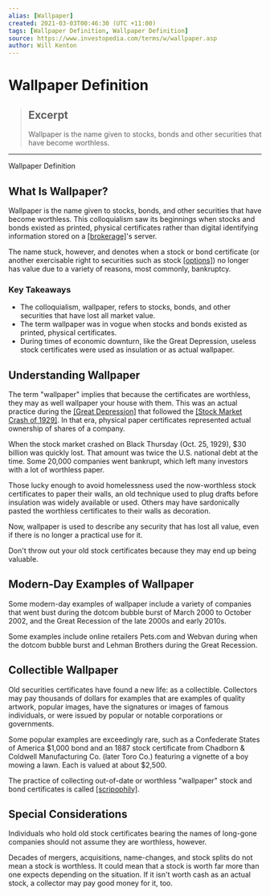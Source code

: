 ```yaml
---
alias: [Wallpaper]
created: 2021-03-03T00:46:30 (UTC +11:00)
tags: [Wallpaper Definition, Wallpaper Definition]
source: https://www.investopedia.com/terms/w/wallpaper.asp
author: Will Kenton
---
```


# Wallpaper Definition

> ## Excerpt
> Wallpaper is the name given to stocks, bonds and other securities that have become worthless.

---

Wallpaper Definition
## What Is Wallpaper?

Wallpaper is the name given to stocks, bonds, and other securities that have become worthless. This colloquialism saw its beginnings when stocks and bonds existed as printed, physical certificates rather than digital identifying information stored on a [[brokerage]](https://www.investopedia.com/terms/b/brokerage-company.asp)'s server.

The name stuck, however, and denotes when a stock or bond certificate (or another exercisable right to securities such as stock [[options]](https://www.investopedia.com/terms/o/option.asp)) no longer has value due to a variety of reasons, most commonly, bankruptcy.

### Key Takeaways

-   The colloquialism, wallpaper, refers to stocks, bonds, and other securities that have lost all market value.
-   The term wallpaper was in vogue when stocks and bonds existed as printed, physical certificates.
-   During times of economic downturn, like the Great Depression, useless stock certificates were used as insulation or as actual wallpaper.

## Understanding Wallpaper

The term "wallpaper" implies that because the certificates are worthless, they may as well wallpaper your house with them. This was an actual practice during the [[Great Depression]](https://www.investopedia.com/terms/g/great_depression.asp) that followed the [[Stock Market Crash of 1929]](https://www.investopedia.com/terms/s/stock-market-crash-1929.asp). In that era, physical paper certificates represented actual ownership of shares of a company.

When the stock market crashed on Black Thursday (Oct. 25, 1929), $30 billion was quickly lost. That amount was twice the U.S. national debt at the time. Some 20,000 companies went bankrupt, which left many investors with a lot of worthless paper.

Those lucky enough to avoid homelessness used the now-worthless stock certificates to paper their walls, an old technique used to plug drafts before insulation was widely available or used. Others may have sardonically pasted the worthless certificates to their walls as decoration.

Now, wallpaper is used to describe any security that has lost all value, even if there is no longer a practical use for it.

Don't throw out your old stock certificates because they may end up being valuable.

## Modern-Day Examples of Wallpaper

Some modern-day examples of wallpaper include a variety of companies that went bust during the dotcom bubble burst of March 2000 to October 2002, and the Great Recession of the late 2000s and early 2010s.

Some examples include online retailers Pets.com and Webvan during when the dotcom bubble burst and Lehman Brothers during the Great Recession.

## Collectible Wallpaper

Old securities certificates have found a new life: as a collectible. Collectors may pay thousands of dollars for examples that are examples of quality artwork, popular images, have the signatures or images of famous individuals, or were issued by popular or notable corporations or governments.

Some popular examples are exceedingly rare, such as a Confederate States of America $1,000 bond and an 1887 stock certificate from Chadborn & Coldwell Manufacturing Co. (later Toro Co.) featuring a vignette of a boy mowing a lawn. Each is valued at about $2,500.

The practice of collecting out-of-date or worthless "wallpaper" stock and bond certificates is called [[scripophily]](https://www.investopedia.com/terms/s/scripophily.asp).

## Special Considerations

Individuals who hold old stock certificates bearing the names of long-gone companies should not assume they are worthless, however.

Decades of mergers, acquisitions, name-changes, and stock splits do not mean a stock is worthless. It could mean that a stock is worth far more than one expects depending on the situation. If it isn't worth cash as an actual stock, a collector may pay good money for it, too.
